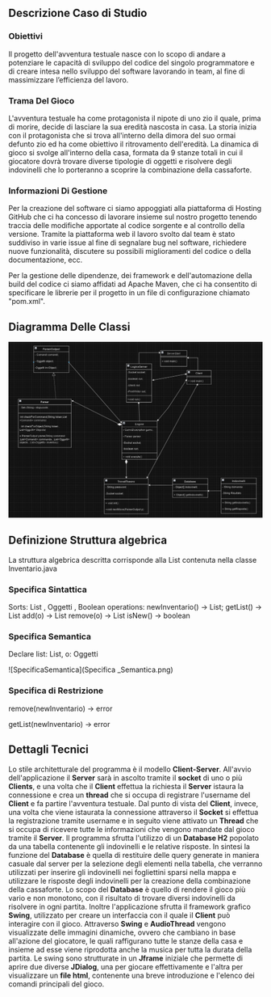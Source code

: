 ## Descrizione Caso di Studio

### Obiettivi
Il progetto dell'avventura testuale nasce con lo scopo di andare a potenziare le capacità di sviluppo del codice del singolo programmatore e di creare intesa nello sviluppo del software lavorando in team, al fine di massimizzare l’efficienza del lavoro.

### Trama Del Gioco
L'avventura testuale ha come protagonista il nipote di uno zio il quale, prima di morire, decide di lasciare la sua eredità nascosta in casa. La storia inizia con il protagonista che si trova all'interno della dimora del suo ormai defunto zio ed ha come obiettivo il ritrovamento dell'eredità. La  dinamica di gioco si svolge all'interno della casa, formata da 9 stanze totali in cui il giocatore dovrà trovare diverse tipologie di oggetti e risolvere degli indovinelli che lo porteranno a scoprire la combinazione della cassaforte.

### Informazioni Di Gestione
Per la creazione del software ci siamo appoggiati alla piattaforma di Hosting GitHub  che ci ha concesso di lavorare insieme sul nostro progetto tenendo traccia delle modifiche apportate al codice sorgente e al controllo della versione. Tramite la piattaforma web il lavoro svolto dal team è stato suddiviso in varie issue al fine di segnalare bug nel software, richiedere nuove funzionalità, discutere su possibili miglioramenti del codice o della documentazione, ecc.

Per la gestione delle dipendenze, dei framework e dell'automazione della build del codice ci siamo affidati ad Apache Maven, che ci ha consentito di specificare le librerie per il progetto in un file di configurazione chiamato "pom.xml".

## Diagramma Delle Classi
![DiagrammaDelleClassi](DiagrammaDelleClassi.png)

## Definizione Struttura algebrica
La struttura algebrica descritta corrisponde alla List contenuta nella classe Inventario.java

### Specifica Sintattica
Sorts: List , Oggetti , Boolean
operations:
    newInventario() -> List;
    getList() -> List
    add(o) -> List
    remove(o) -> List
    isNew() -> boolean

### Specifica Semantica
Declare list: List, o: Oggetti

![SpecificaSemantica](Specifica _Semantica.png)



### Specifica di Restrizione
 remove(newInventario) -> error
 
 getList(newInventario) -> error

## Dettagli Tecnici 

Lo stile architetturale del programma è il modello **Client-Server**. All'avvio dell'applicazione il **Server** sarà in ascolto tramite il **socket** di uno o più **Clients**, e una volta che il **Client** effettua la richiesta il **Server** istaura la connessione e crea un **thread**  che si occupa di registrare l'username del **Client** e fa partire l'avventura testuale. Dal punto di vista del **Client**, invece, una volta che viene istaurata la connessione attraverso il **Socket** si effettua la registrazione tramite username e in seguito viene attivato un **Thread** che si occupa di ricevere tutte le informazioni che vengono mandate dal gioco tramite il **Server**. Il programma sfrutta l'utilizzo di un **Database H2** popolato da una tabella contenente gli indovinelli e le relative risposte. In sintesi la funzione del **Database** è quella di restituire delle query generate in maniera casuale dal server per la selezione degli elementi nella tabella, che verranno utilizzati per inserire gli indovinelli nei fogliettini sparsi nella mappa e utilizzare le risposte degli indovinelli per la creazione della combinazione della cassaforte. Lo scopo del **Database** è quello di rendere il gioco più vario e non  monotono, con il risultato di trovare diversi indovinelli da risolvere in ogni partita. Inoltre l'applicazione sfrutta il framework grafico **Swing**, utilizzato per creare un interfaccia con il quale il **Client** può interagire con il gioco. 
Attraverso **Swing** e **AudioThread** vengono visualizzate delle immagini dinamiche, ovvero che cambiano in base all'azione del giocatore, le quali raffigurano tutte le stanze della casa e insieme ad esse viene riprodotta anche la musica per tutta la durata della partita. Le swing sono strutturate in un **Jframe** iniziale che permette di aprire due diverse **JDialog**, una per giocare effettivamente e l'altra per visualizzare un **file html**, contenente una breve introduzione e l'elenco dei comandi principali del gioco.

